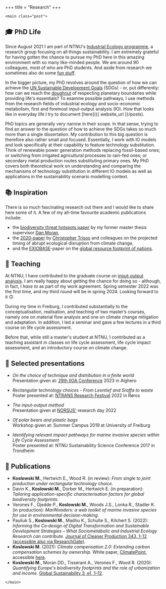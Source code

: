 +++
title = "Research"
+++

~~~
<main class="post">
~~~

## &#127891; PhD Life
Since August 2021 I am part of NTNU's [Industrial Ecology programme](https://www.ntnu.edu/indecol), a research group focusing on all things sustainability. I am extremely grateful for having gotten the chance to pursue my PhD here in this amazing environment with so many like-minded people. We are around 90 colleagues, most of who are PhD students. And aside from research we sometimes also do some [fun stuff](https://www.instagram.com/p/CTmCOHDIRBa/).

In the bigger picture, my PhD revolves around the question of how we can achieve the [UN Sustainable Development Goals](https://sdgs.un.org/goals) (SDGs) - or, put differently: how can we reach the [doughnut](https://www.youtube.com/watch?v=Rhcrbcg8HBw&ab_channel=TED) of respecting planetary boundaries while providing life's essentials? To examine possible pathways, I use methods from the research fields of industrial ecology and socio-economic metabolism, first and foremost input-output analysis (IO). How that looks like in everyday life I try to document [here]({{ website_url }}/posts).

PhD topics are generally very narrow in their scope. In that sense, trying to find an answer to the question of how to achieve the SDGs takes so much more than a single dissertation. My contribution to this big question is therefore also rather small and focused. Essentially, I work with IO models and look specifically at their capability to feature technology substitution. Think of renewable power generation methods replacing fossil-based ones; or switching from irrigated agricultural processes to rain-fed ones; or secondary metal production routes substituting primary ones. My PhD covers both theoretical work on understanding and comparing the mechanisms of technology substitution in different IO models as well as applications in the sustainability scenario modelling context.

## &#128218; Inspiration
There is so much fascinating research out there and I would like to share here some of it. A few of my all-time favourite academic publications include:
- the [biodiversity threat hotspots paper](https://folk.ntnu.no/daniemor/pdf/MoranKanemoto2017_SpatialFootprintBiodiv.pdf) by my former master thesis supervisor [Dan Moran](https://folk.ntnu.no/daniemor/),
- the [2020-paper](https://doi.org/10.1038/s41586-020-2189-9) by [Christopher Trisos](https://climaterisklab.com/team/) and colleagues on the projected timing of abrupt ecological disruption from climate change,
- and the [EXIOBASE](https://exiobase.eu/)-paper on the [global resource footprint of nations](https://www.academia.edu/9111627/The_Global_Resource_Footprint_of_Nations_Carbon_water_land_and_materials_embodied_in_trade_and_final_consumption).

## &#127890; Teaching
At NTNU, I have contributed to the graduate course on [input-output analysis](https://www.ntnu.edu/studies/courses/TEP4222). I am really happy about getting the chance for doing so - although, in fact, I *have to* as part of my work agreement. Spring semester 2022 was the first time, and my third round will be in spring 2024. Looking forward to it &#128579;

During my time in Freiburg, I contributed substantially to the conceptualisation, realisation, and teaching of two master’s courses, namely one on material flow analysis and one on climate change mitigation and adaptation. In addition, I led a seminar and gave a few lectures in a third course on life cycle assessment.

Before that, while still a master's student at NTNU, I contributed as a teaching assistant in classes on life cycle assessment, life cycle impact assessment, and an introductory course on climate change.

## &#128172; Selected presentations
- *On the choice of technique and distribution in a finite world*\
    Presentation given at: [29th IIOA Conference](https://www.iioa.org/conferences/29th/conference.html) 2023 in Alghero

- *Rectangular technology choices - From Leontief and Sraffa to waste*\
    Poster presented at: [NTRANS Research Festival](https://www.ntnu.no/ntrans/ntrans-festivalen) 2022 in Røros

- *The input-output method*\
    Presentation given at [NORSUS'](https://norsus.no/en/) research day 2022

- *Of polar bears and plastic bags*\
    Workshop given at: Summer Campus 2019 at University of Freiburg

- *Identifying relevant impact pathways for marine invasive species within Life Cycle Assessment*\
    Poster presented at: NTNU Sustainability Science Conference 2017 in Trondheim


## &#128221; Publications
- **Koslowski M.**, Hertwich E., Wood R. (in review): *From single to joint production under rectangular technology choice.*
- Davin K., **Koslowski M.**, Dorber M., Hertwich E. (in preparation): *Tailoring application-specific characterisation factors for global biodiversity footprints.*
- Verones F., Gjedde P., **Koslowski M.**, Woods J.S., Lonka R., Stadler K. (in production): *MarINvaders: a web toolkit of marine invasive species for use in environmental decision-making.*
- Pauliuk S., **Koslowski M.**, Madhu K., Schulte S., Kilchert S. (2022): *Informing the Co‑design of Digital Transformation and Sustainable Development Strategies – What Sociometabolic and Industrial Ecology Research can contribute.* [Journal of Cleaner Production 343, 1-12](https://doi.org/10.1016/j.jclepro.2022.130997) [(accessible also via ResearchGate)](https://www.researchgate.net/publication/358745129_Co-design_of_digital_transformation_and_sustainable_development_strategies_-_What_socio-metabolic_and_industrial_ecology_research_can_contribute).
- **Koslowski M.** (2021): *Climate compensation 2.0: Extending carbon compensation schemes by ownership.* White paper, [ClimatePoint](https://en.climatepoint.com/), accessible [here](https://github.com/maximikos/climatepoint).
- **Koslowski M.**, Moran DD., Tisserant A., Verones F., Wood R. (2020): *Quantifying Europe's biodiversity footprints and the role of urbanization and income.* [Global Sustainability 3, e1, 1–12](https://doi.org/10.1017/sus.2019.23).

~~~
</main>
~~~
